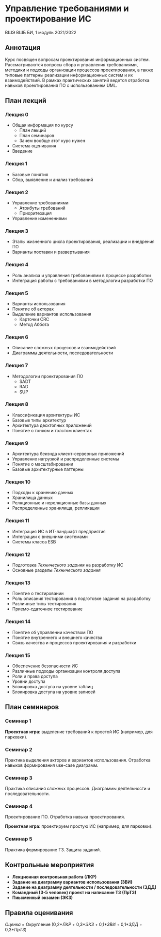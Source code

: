 # Управление требованиями и проектирование ИС
ВШЭ ВШБ БИ, 1 модуль 2021/2022

## Аннотация

Курс посвящен вопросам проектирования информационных систем. Рассматриваются вопросы сбора и управления требованиями, методики и подходы организации процессов проектирования, а также типовые паттерны реализации информационных систем и их взаимодействий. В рамках практических занятий ведется отработка навыков проектирования ПО с использованием UML.

## План лекций

### Лекция 0

- Общая информация по курсу
    - План лекций
    - План семинаров
    - Зачем вообще этот курс нужен
- Система оценивания
- Введение

### Лекция 1

- Базовые понятия 
- Сбор, выявление и анализ требований

### Лекция 2

- Управление требованиями
    - Атрибуты требований
    - Приоритезация 
- Управление изменениями


### Лекция 3

- Этапы жизненного цикла проектирования, реализации и внедрения ПО
- Варианты поставки и развертывания

### Лекция 4

- Роль анализа и управления требованиями в процессе разработки
- Интеграция работы с требованиями в методологии разработки ПО

### Лекция 5

- Варианты использования
- Понятие об акторах
- Выделение вариантов использования
    - Карточки CRC
    - Метод Аббота

### Лекция 6

- Описание сложных процессов и взаимодействий
- Диаграммы деятельности, последовательности

### Лекция 7

- Методологии проектирования ПО
    - SADT
    - RAD
    - SUP

### Лекция 8

- Классификация архитектуры ИС
- Базовые типы архитектур
- Архитектура десктопных приложений
- Понятие о тонком и толстом клиентах

### Лекция 9 

- Архитектура бекэнда клиент-серверных приложений
- Управление нагрузкой и распределенные системы
- Понятие о масштабировании
- Базовые архитектурные паттерны

### Лекция 10

- Подходы к хранению данных
- Хранилища данных
- Реляционные и нереляционные базы данных
- Распределенные хранилища, репликации

### Лекция 11

- Интеграция ИС в ИТ-ландшафт предприятия
- Интеграции с внешними системами
- Системы класса ESB

### Лекция 12

- Подготовка *Технического задания* на разработку ИС
- Основные разделы *Технического задания*

### Лекция 13

- Понятие о тестировании
- Роль описания тестирования в подготовке задания на разработку
- Различные типы тестирования
- Приемо-сдаточное тестирование

### Лекция 14

- Понятие об управлении качеством ПО
- Понятие внутреннего и внешнего качества
- Связь качества и процессов проектирования и разработки

### Лекция 15

- Обеспечение безопасности ИС
- Различные подходы организации контроля доступа
- Роли и права доступа
- Уровни доступа
- Блокировка доступа на уровне таблиц
- Блокировка доступа на уровне записей

## План семинаров

### Семинар 1

**Проектная игра**: выделение требований к простой ИС (например, для парковки).

### Семинар 2

Практика выделения акторов и вариантов использования. Отработка навыков формирования use-case диаграмм.

### Семинар 3

Практика описания сложных процессов. Диаграммы деятельности и последовательности.

### Семинар 4

Проектирование ПО. Отработка навыка проектирования.

**Проектная игра**: проектируем простую ИС (например, для парковки).

### Семинар 5

Практика формирование ТЗ. Защита заданий.


## Контрольные мероприятия

- **Лекционная контрольная работа (ЛКР)**
- **Задание на диаграмму вариантов использования (ЗВИ)**
- **Задание на диаграмму деятельности / последовательности (ЗДД)**
- **Командный (3-5 человек) проект на написание ТЗ (ПрТЗ)**
- **Пиьсменный экзамен (ЭКЗ)**

## Правила оценивания 

*Оценка* = Округление (0,2\**ЛКР* + 0,3\**ЭКЗ* + 0,1\**ЗВИ* + 0,1\**ЗДД* + 0,3\**ПрТЗ*)